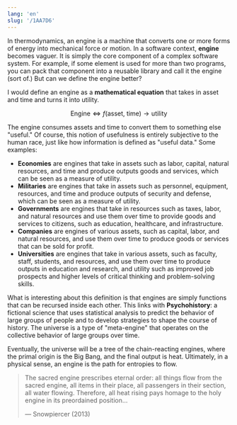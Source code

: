 ```yaml
---
lang: 'en'
slug: '/1AA7D6'
---
```


In thermodynamics, an engine is a machine that converts one or more forms of energy into mechanical force or motion. In a software context, **engine** becomes vaguer. It is simply the core component of a complex software system. For example, if some element is used for more than two programs, you can pack that component into a reusable library and call it the engine (sort of.) But can we define the engine better?

I would define an engine as a **mathematical equation** that takes in asset and time and turns it into utility.

$$
\text{Engine} \Leftrightarrow f(\text{asset}, ~\text{time}) \to \text{utility}
$$

The engine consumes assets and time to convert them to something else "useful." Of course, this notion of usefulness is entirely subjective to the human race, just like how information is defined as "useful data." Some examples:

- **Economies** are engines that take in assets such as labor, capital, natural resources, and time and produce outputs goods and services, which can be seen as a measure of utility.
- **Militaries** are engines that take in assets such as personnel, equipment, resources, and time and produce outputs of security and defense, which can be seen as a measure of utility.
- **Governments** are engines that take in resources such as taxes, labor, and natural resources and use them over time to provide goods and services to citizens, such as education, healthcare, and infrastructure.
- **Companies** are engines of various assets, such as capital, labor, and natural resources, and use them over time to produce goods or services that can be sold for profit.
- **Universities** are engines that take in various assets, such as faculty, staff, students, and resources, and use them over time to produce outputs in education and research, and utility such as improved job prospects and higher levels of critical thinking and problem-solving skills.

What is interesting about this definition is that engines are simply functions that can be recursed inside each other. This links with **Psychohistory**: a fictional science that uses statistical analysis to predict the behavior of large groups of people and to develop strategies to shape the course of history. The universe is a type of "meta-engine" that operates on the collective behavior of large groups over time.

Eventually, the universe will be a tree of the chain-reacting engines, where the primal origin is the Big Bang, and the final output is heat. Ultimately, in a physical sense, an engine is the path for entropies to flow.

> The sacred engine prescribes eternal order: all things flow from the sacred engine, all items in their place, all passengers in their section, all water flowing. Therefore, all heat rising pays homage to the holy engine in its preordained position...
>
> — Snowpiercer (2013)
